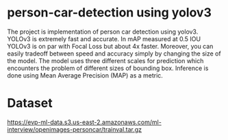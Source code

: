 # person-car-detection using yolov3
The project is implementation of person car detection using yolov3.<br>
YOLOv3 is extremely fast and accurate. In mAP measured at 0.5 IOU YOLOv3 is on par with Focal Loss but about 4x faster. Moreover, you can easily tradeoff between speed and accuracy simply by changing the size of the model. The model uses three different scales for prediction which encounters the problem of different sizes of bounding box.
Inference is done using Mean Average Precision (MAP) as a metric.<br>

# Dataset <br>
https://evp-ml-data.s3.us-east-2.amazonaws.com/ml-interview/openimages-personcar/trainval.tar.gz
